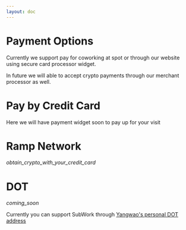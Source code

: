 ```yaml
---
layout: doc
---
```



<!-- <div id="sumup-card"></div>
<script setup>
  SumUpCard.mount({
    id: 'sumup-card',
    checkoutId: '2ceffb63-cbbe-4227-87cf-0409dd191a98',
    onResponse: function (type, body) {
      console.log('Type', type);
      console.log('Body', body);
    },
  });
</script> -->

# Payment Options

Currently we support pay for coworking at spot or through our website using secure card processor widget.

In future we will able to accept crypto payments through our merchant processor as well.

# Pay by Credit Card

Here we will have payment widget soon to pay up for your visit

# Ramp Network
_obtain_crypto_with_your_credit_card_


# DOT
_coming_soon_

Currently you can support SubWork through [Yangwao's personal DOT address](https://polkadot.subscan.io/account/1KxzJHoRJHi8EgWVhrGDueeyzg8PyihAvSL3NP6QMcxEve6)